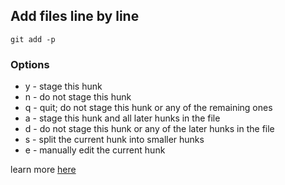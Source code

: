 ## Add files line by line

```
git add -p
```

### Options
- y - stage this hunk
- n - do not stage this hunk
- q - quit; do not stage this hunk or any of the remaining ones
- a - stage this hunk and all later hunks in the file
- d - do not stage this hunk or any of the later hunks in the file
- s - split the current hunk into smaller hunks
- e - manually edit the current hunk

learn more [here](https://maksimivanov.com/posts/git-add-patch/)

